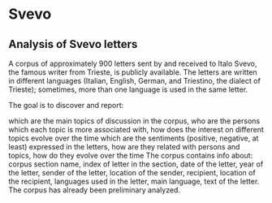 # Svevo
## Analysis of Svevo letters

A corpus of approximately 900 letters sent by and received to Italo Svevo, the famous writer from Trieste, is publicly available. The letters are written in different languages (Italian, English, German, and Triestino, the dialect of Trieste); sometimes, more than one language is used in the same letter.

The goal is to discover and report:

which are the main topics of discussion in the corpus, who are the persons which each topic is more associated with, how does the interest on different topics evolve over the time
which are the sentiments (positive, negative, at least) expressed in the letters, how are they related with persons and topics, how do they evolve over the time
The corpus contains info about: corpus section name, index of letter in the section, date of the letter, year of the letter, sender of the letter, location of the sender, recipient, location of the recipient, languages used in the letter, main language, text of the letter. The corpus has already been preliminary analyzed.
